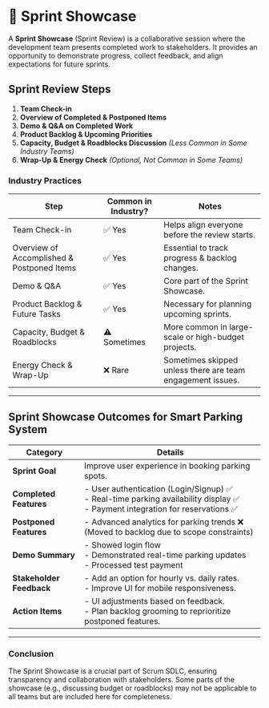# 🚀 Sprint Showcase

A **Sprint Showcase** (Sprint Review) is a collaborative session where the development team presents completed work to stakeholders. It provides an opportunity to demonstrate progress, collect feedback, and align expectations for future sprints.

## **Sprint Review Steps**
1. **Team Check-in**  
2. **Overview of Completed & Postponed Items**  
3. **Demo & Q&A on Completed Work**  
4. **Product Backlog & Upcoming Priorities**  
5. **Capacity, Budget & Roadblocks Discussion** *(Less Common in Some Industry Teams)*  
6. **Wrap-Up & Energy Check** *(Optional, Not Common in Some Teams)*  

### **Industry Practices**
| Step | Common in Industry? | Notes |
|------|------------------|-------|
| Team Check-in | ✅ Yes | Helps align everyone before the review starts. |
| Overview of Accomplished & Postponed Items | ✅ Yes | Essential to track progress & backlog changes. |
| Demo & Q&A | ✅ Yes | Core part of the Sprint Showcase. |
| Product Backlog & Future Tasks | ✅ Yes | Necessary for planning upcoming sprints. |
| Capacity, Budget & Roadblocks | ⚠️ Sometimes | More common in large-scale or high-budget projects. |
| Energy Check & Wrap-Up | ❌ Rare | Sometimes skipped unless there are team engagement issues. |

---

## **Sprint Showcase Outcomes for Smart Parking System**
| **Category** | **Details** |
|-------------|------------|
| **Sprint Goal** | Improve user experience in booking parking spots. |
| **Completed Features** | - User authentication (Login/Signup) ✅ <br> - Real-time parking availability display ✅ <br> - Payment integration for reservations ✅ |
| **Postponed Features** | - Advanced analytics for parking trends ❌ (Moved to backlog due to scope constraints) |
| **Demo Summary** | - Showed login flow <br> - Demonstrated real-time parking updates <br> - Processed test payment |
| **Stakeholder Feedback** | - Add an option for hourly vs. daily rates. <br> - Improve UI for mobile responsiveness. |
| **Action Items** | - UI adjustments based on feedback. <br> - Plan backlog grooming to reprioritize postponed features. |

---

### **Conclusion**
The Sprint Showcase is a crucial part of Scrum SDLC, ensuring transparency and collaboration with stakeholders. Some parts of the showcase (e.g., discussing budget or roadblocks) may not be applicable to all teams but are included here for completeness.  
